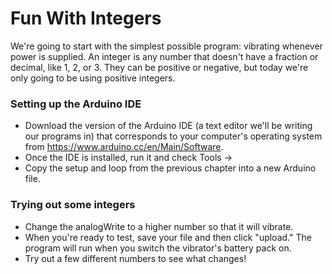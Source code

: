 # Fun With Integers

We're going to start with the simplest possible program: vibrating whenever power is supplied. An integer is any number that doesn't have a fraction or decimal, like 1, 2, or 3. They can be positive or negative, but today we're only going to be using positive integers.

### Setting up the Arduino IDE
* Download the version of the Arduino IDE (a text editor we'll be writing our programs in) that corresponds to your computer's operating system from https://www.arduino.cc/en/Main/Software.
* Once the IDE is installed, run it and check Tools -> 
* Copy the setup and loop from the previous chapter into a new Arduino file.

### Trying out some integers
* Change the analogWrite to a higher number so that it will vibrate.
* When you're ready to test, save your file and then click "upload." The program will run when you switch the vibrator's battery pack on.
* Try out a few different numbers to see what changes!